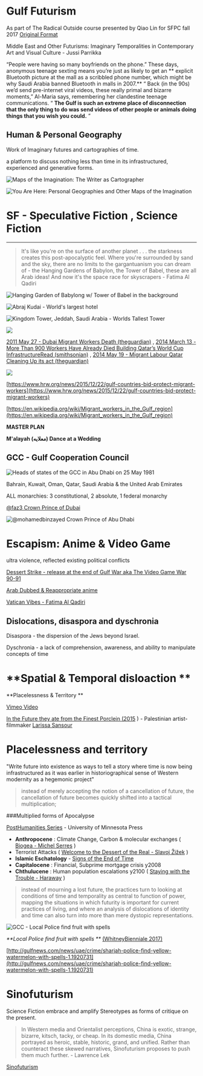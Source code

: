 # Gulf Futurism

As part of The Radical Outside course
presented by Qiao Lin for SFPC fall 2017 
[Original Format](https://www.notion.so/Gulf-Futurism-d1ffeb3bcde6491598644d257ab73943)

Middle East and Other Futurisms: Imaginary Temporalities in Contemporary Art and Visual Culture - Jussi Parrikka 

“People were having so many boyfriends on the phone.” These days, anonymous teenage sexting means you’re just as likely to get an ** explicit Bluetooth picture at the mall as a scribbled phone number, which might be why Saudi Arabia banned Bluetooth in malls in 2007.** “ Back (in the 90s) we’d send pre-internet viral videos, these really primal and bizarre moments,” Al-Maria says, remembering her clandestine teenage communications. “ **The Gulf is such an extreme place of disconnection that the only thing to do was send videos of other people or animals doing things that you wish you could.** ”

## Human & Personal Geography

Work of Imaginary futures and cartographies of time. 

a platform to discuss nothing less than time in its infrastructured, experienced and generative forms.

![Maps of the Imagination: The Writer as Cartographer](https://static.notion-static.com/a8598476d920442db6d7ec738f615dc6/513wJ3gAdtL._SX329_BO1204203200_.jpg)

![You Are Here: Personal Geographies and Other Maps of the Imagination](https://static.notion-static.com/0143c6cf3d5d4aa08849be9eb3a23e16/61fSr8iY5L._SX335_BO1204203200_.jpg)



# SF - Speculative Fiction , Science Fiction

---

> It's like you're on the surface of another planet . . . the starkness creates this post-apocalyptic feel. Where you're surrounded by sand and the sky, there are no limits to the gargantuanism you can dream of - the Hanging Gardens of Babylon, the Tower of Babel, these are all Arab ideas! And now it's the space race for skyscrapers - Fatima Al Qadiri

![Hanging Garden of Babylong w/ Tower of Babel in the background
](https://static.notion-static.com/5c46b32745ba4618b981e05254720033/Hanging_Gardens_of_Babylon.jpg)


![Abraj Kudai - World's largest hotel](https://static.notion-static.com/014ec6d8bdec4171ad83b23f73c0e743/maxresdefault.jpg)


![Kingdom Tower, Jeddah, Saudi Arabia - Worlds Tallest Tower
](https://static.notion-static.com/cd9e8543393042abb3d73c0e04f8390b/Screen_Shot_2017-10-08_at_6.20.07_PM.png)


![](https://static.notion-static.com/bd33d9fbf19a4bfc86dc596aed4a0287/Screen_Shot_2017-10-08_at_6.01.22_PM.png)

 [2011 May 27 - Dubai Migrant Workers Death (theguardian)](https://www.theguardian.com/commentisfree/2011/may/27/dubai-migrant-worker-deaths) , [2014 March 13 - More Than 900 Workers Have Already Died Building Qatar’s World Cup InfrastructureRead (smithsonian)](https://www.smithsonianmag.com/smart-news/over-900-workers-have-already-died-building-qatars-world-cup-facilities-180950088/) , [2014 May 19 - Migrant Labour Qatar Cleaning Up its act (theguardian)](https://www.theguardian.com/commentisfree/2014/may/19/migrant-labour-qatar-cleaning-up-its-act) 

![](https://static.notion-static.com/06078ff69d1744aaad7a63b019a93b53/Screen_Shot_2017-10-08_at_5.59.04_PM.png)

 [https://www.hrw.org/news/2015/12/22/gulf-countries-bid-protect-migrant-workers](https://www.hrw.org/news/2015/12/22/gulf-countries-bid-protect-migrant-workers) 

 [https://en.wikipedia.org/wiki/Migrant_workers_in_the_Gulf_region](https://en.wikipedia.org/wiki/Migrant_workers_in_the_Gulf_region) 

[](https://www.youtube.com/embed/ZV0j7xHjemI?feature=oembed)

 **MASTER PLAN** 

[](https://www.youtube.com/embed/_OmIWoRlemA?feature=oembed)

 **M'alayah (معلايه‎) Dance at a Wedding** 

## GCC - Gulf Cooperation Council

![Heads of states of the GCC in Abu Dhabi on 25 May 1981](https://static.notion-static.com/83c572e28120482f86f1cdc257e9580d/GCC_heads_of_states_meeting_1981.jpg)


Bahrain, Kuwait, Oman, Qatar, Saudi Arabia & the United Arab Emirates 

ALL monarchies: 3 constitutional, 2 absolute, 1 federal monarchy 


[@faz3 Crown Prince of Dubai](https://scontent-iad3-1.cdninstagram.com/t50.2886-16/15388977_575281722681045_5634567002916913152_n.mp4)


![@mohamedbinzayed Crown Prince of Abu Dhabi](https://static.notion-static.com/94a577f975d748fcaa1d4ad7962a327c/IMG_6986.PNG)


# Escapism: Anime & Video Game

ultra violence, reflected existing political conflicts 

[Dessert Strike - release at the end of Gulf War aka The Video Game War 90-91](https://www.youtube.com/embed/jsRyroMNYO8?feature=oembed)

[Arab Dubbed & Reappropriate anime](https://www.youtube.com/embed/videoseries?list=PLjFvr0dzUT7Q93TEo9e2EcmgtNDmpTHH9)


[Vatican Vibes - Fatima Al Qadiri](https://www.youtube.com/embed/hKosaf5tmpI?feature=oembed)

## Dislocations, disaspora and dyschronia

Disaspora - the dispersion of the Jews beyond Israel.

Dyschronia - a lack of comprehension, awareness, and ability to manipulate concepts of time

# **Spatial & Temporal disloaction **

 **Placelessness & Territory ** 

[Vimeo Video](https://player.vimeo.com/video/148158228)

 [In the Future they ate from the Finest Porclein (2015](http://www.larissasansour.com/Future.html) ) - Palestinian artist-filmmaker [Larissa Sansour](http://www.larissasansour.com/projects.html) 

# Placelessness and territory

"Write future into existence as ways to tell a story where time is now being infrastructured as it was earlier in historiographical sense of Western modernity as a hegemonic project"

> instead of merely accepting the notion of a cancellation of future, the cancellation of future becomes quickly shifted into a tactical multiplication;

###Multiplied forms of Apocalypse

 [PostHumanities Series](https://www.upress.umn.edu/book-division/series/posthumanities) - University of Minnesota Press 

- **Anthropocene** : Climate Change, Carbon & molecular exchanges ( [Biogea - Michel Serres](https://www.upress.umn.edu/book-division/books/biogea) )
- Terrorist Attacks ( [Welcome to the Dessert of the Real - Slavoj Žižek](https://en.wikipedia.org/wiki/Welcome_to_the_Desert_of_the_Real) )
- **Islamic Eschatology** - [Signs of the End of Time ](https://en.wikipedia.org/wiki/Islamic_eschatology)
- **Capitalocene** : Financial, Subprime mortgage crisis y2008
- **Chthulucene** : Human population escalations y2100 ( [Staying with the Trouble - Haraway](https://www.dukeupress.edu/staying-with-the-trouble) )

> instead of mourning a lost future, the practices turn to looking at conditions of time and temporality as central to function of power, mapping the situations in which futurity is important for current practices of living, and where an analysis of dislocations of identity and time can also turn into more than mere dystopic representations.

![GCC - Local Police find fruit with spells](https://static.notion-static.com/206ca1d5d25c494586b69e9baf2f0ef0/2017-03-16-photo-00000147-1024x767.jpg)

 _**Local Police find fruit with spells **_ [(WhitneyBienniale 2017)](http://projectnativeinformant.com/artist/gcc/)

 [http://gulfnews.com/news/uae/crime/sharjah-police-find-yellow-watermelon-with-spells-1.1920731](http://gulfnews.com/news/uae/crime/sharjah-police-find-yellow-watermelon-with-spells-1.1920731) 

# Sinofuturism

Science Fiction embrace and amplify Stereotypes as forms of critique on the present. 

> In Western media and Orientalist perceptions, China is exotic, strange, bizarre, kitsch, tacky, or cheap. In its domestic media, China portrayed as heroic, stable, historic, grand, and unified. Rather than counteract these skewed narratives, Sinofuturism proposes to push them much further. - Lawrence Lek

[Sinofuturism](https://player.vimeo.com/video/179509486)
